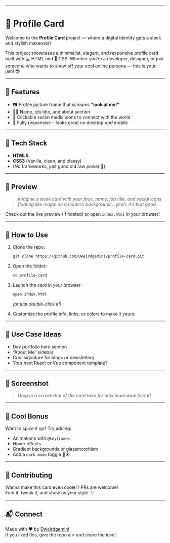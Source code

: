 
---

# 🎴 Profile Card

Welcome to the **Profile Card** project — where a digital identity gets a sleek and stylish makeover!

This project showcases a minimalist, elegant, and responsive profile card built with 💻 HTML and 🎨 CSS. Whether you’re a developer, designer, or just someone who wants to show off your cool online persona — this is your jam! 😎

---

## 🚀 Features

- 📷 Profile picture frame that screams **"look at me!"**
- 🧑‍💼 Name, job title, and about section
- 🔗 Clickable social media icons to connect with the world
- 📱 Fully responsive – looks great on desktop *and* mobile

---

## 🔧 Tech Stack

- **HTML5**
- **CSS3** (Vanilla, clean, and classy)
- (No frameworks, just good old raw power 💪)

---

## 🎨 Preview

> _Imagine a sleek card with your face, name, job title, and social icons floating like magic on a modern background... yeah, it’s that good._

Check out the live preview (if hosted) or open `index.html` in your browser!

---

## 📁 How to Use

1. Clone the repo:
   ```bash
   git clone https://github.com/Dweirdgemini/profile-card.git
   ```
2. Open the folder:
   ```bash
   cd profile-card
   ```
3. Launch the card in your browser:
   ```bash
   open index.html
   ```
   _(or just double-click it!)_

4. Customize the profile info, links, or colors to make it yours.

---

## 🧠 Use Case Ideas

- Dev portfolio hero section  
- “About Me” sidebar  
- Cool signature for blogs or newsletters  
- Your next React or Vue component template?

---

## 📸 Screenshot

> _Drop in a screenshot of the card here for maximum wow factor!_

---

## 🧊 Cool Bonus

Want to spice it up? Try adding:
- Animations with `@keyframes`
- Hover effects
- Gradient backgrounds or glassmorphism
- Add a `dark mode` toggle 🌙☀️

---

## 🙌 Contributing

Wanna make this card even cooler? PRs are welcome!  
Fork it, tweak it, and show us your style. ✨

---

## 📬 Connect

Made with ❤️ by [Dweirdgemini](https://github.com/Dweirdgemini)  
If you liked this, give the repo a ⭐ and share the love!
